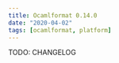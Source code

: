 ```yaml
---
title: Ocamlformat 0.14.0
date: "2020-04-02"
tags: [ocamlformat, platform]
---
```


TODO: CHANGELOG
